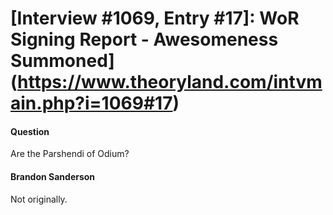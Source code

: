 # [Interview #1069, Entry #17]: WoR Signing Report - Awesomeness Summoned](https://www.theoryland.com/intvmain.php?i=1069#17)

#### Question

Are the Parshendi of Odium?

#### Brandon Sanderson

Not originally.

